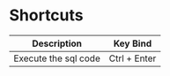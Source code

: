 # Shortcuts

| Description          | Key Bind     |
| -------------------- | ------------ |
| Execute the sql code | Ctrl + Enter |
